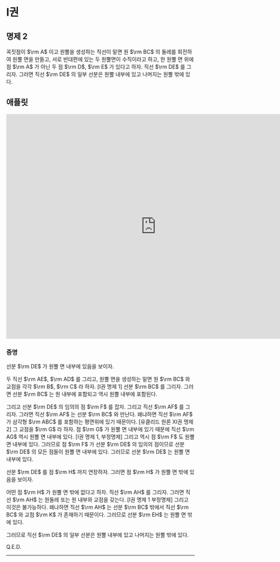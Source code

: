 # I권

## 명제 2

꼭짓점이 $\rm A$ 이고 원뿔을 생성하는 직선이 밑면 원 $\rm BC$ 의 둘레를 회전하여 원뿔 면을 만들고, 서로 반대편에 있는 두 원뿔면이 수직이라고 하고, 한 원뿔 면 위에 점 $\rm A$ 가 아닌 두 점 $\rm D$, $\rm E$ 가 있다고 하자. 직선 $\rm DE$ 를 그리자. 그러면 직선 $\rm DE$ 의 일부 선분은 원뿔 내부에 있고 나머지는 원뿔 밖에 있다.

## 애플릿

<iframe
src="http://127.0.0.1:8000/Book_I/GGB_Html/Prop_2_Book_I_Apollonius.html"
width="800"
height="600"
frameborder="0"
framespacing="0"
marginheight="0"
marginwidth="0"
scrolling="no"
vspace="0"></iframe>


### 증명

선분 $\rm DE$ 가 원뿔 면 내부에 있음을 보이자.

두 직선 $\rm AE$, $\rm AD$ 를 그리고, 원뿔 면을 생성하는 밑면 원 $\rm BC$ 와 교점을 각각 $\rm B$, $\rm C$ 라 하자. [I권 명제 1] 선분 $\rm BC$ 를 그리자. 그러면 선분 $\rm BC$ 는 원 내부에 포함되고 역시 원뿔 내부에 포함된다.

그리고 선분 $\rm DE$ 의 임의의 점 $\rm F$ 를 잡자. 그리고 직선 $\rm AF$ 를 그리자. 그러면 직선 $\rm AF$ 는 선분 $\rm BC$ 와 만난다. 왜냐하면 직선 $\rm AF$ 가 삼각형 $\rm ABC$ 를 포함하는 평면위에 있기 때문이다. [유클리드 원론 XI권 명제 2] 그 교점을 $\rm G$ 라 하자. 점 $\rm G$ 가 원뿔 면 내부에 있기 때문에 직선 $\rm AG$ 역시 원뿔 면 내부에 있다. [I권 명제 1, 부정명제] 그리고 역시 점 $\rm F$ 도 원뿔 면 내부에 있다. 그러므로 점 $\rm F$ 가 선분 $\rm DE$ 의 임의의 점이므로 선분 $\rm DE$ 의 모든 점들이 원뿔 면 내부에 있다. 그러므로 선분 $\rm DE$ 는 원뿔 면 내부에 있다.

선분 $\rm DE$ 를 점 $\rm H$ 까지 연장하자. 그러면 점 $\rm H$ 가 원뿔 면 밖에 있음을 보이자.

어떤 점 $\rm H$ 가 원뿔 면 밖에 없다고 하자. 직선 $\rm AH$ 를 그리자. 그러면 직선 $\rm AH$ 는 원둘레 또는 원 내부와 교점을 갖는다. [I권 명제 1 부정명제] 그리고 이것은 불가능하다. 왜냐하면 직선 $\rm AH$ 는 선분 $\rm BC$ 밖에서 직선 $\rm BC$ 와 교점 $\rm K$ 가 존재하기 때문이다. 그러므로 선분 $\rm EH$ 는 원뿔 면 밖에 있다.

그러므로 직선 $\rm DE$ 의 일부 선분은 원뿔 내부에 있고 나머지는 원뿔 밖에 있다.

Q.E.D.

---
